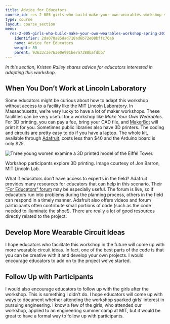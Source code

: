 ```yaml
---
title: Advice for Educators
course_id: res-2-005-girls-who-build-make-your-own-wearables-workshop-spring-2015
type: course
layout: course_section
menu:
  res-2-005-girls-who-build-make-your-own-wearables-workshop-spring-2015:
    identifier: 2da070a85dad718ad6b72e08bffc76ab
    name: Advice for Educators
    weight: 80
    parent: 93633c3e763e0e991be7a7388bafdbb7
---
```

_In this section, Kristen Railey shares advice for educators interested in adapting this workshop._

When You Don’t Work at Lincoln Laboratory
-----------------------------------------

Some educators might be curious about how to adapt this workshop without access to a facility like the MIT Lincoln Laboratory. In Massachusetts, we’re very lucky to have a lot of maker workshops. These facilities can be very useful for a workshop like _Make Your Own Wearables_. For 3D printing, you can pay a fee, bring your CAD file, and [MakerBot](http://www.makerbot.com/) will print it for you. Sometimes public libraries also have 3D printers. The coding and circuits are pretty easy to do if you have a laptop. The whole kit, available through [Adafruit](http://www.adafruit.com/categories), costs less than $40 and the Arduino board is only $25.

![Three young women examine a 3D printed model of the Eiffel Tower.](https://open-learning-course-data-ci.s3.amazonaws.com/res-2-005-girls-who-build-make-your-own-wearables-workshop-spring-2015/cd9e1ad91469e6fa4401b9d25dbdf285_RES-2-005_photo-28.jpg)

Workshop participants explore 3D printing. Image courtesy of Jon Barron, MIT Lincoln Lab.

What if educators don’t have access to experts in the field? Adafruit provides many resources for educators that can help in this scenario. Their [“For Educators” forum](http://forums.adafruit.com/viewforum.php?f=48) may be especially useful. The forum is live, so if educators run into problems during the planning process, others in the field can respond in a timely manner. Adafruit also offers videos and forum participants often contribute small portions of code (such as the code needed to illuminate the shoe!). There are really a lot of good resources directly related to the project.

Develop More Wearable Circuit Ideas
-----------------------------------

I hope educators who facilitate this workshop in the future will come up with more wearable circuit ideas. In fact, one of the best parts of the code is that you can be creative with it and develop your own projects. I would encourage educators to add on to the project we’ve started.

Follow Up with Participants
---------------------------

I would also encourage educators to follow up with the girls after the workshop. This is something I didn’t do. I hope educators will come up with ways to document whether attending the workshop sparked girls’ interest in pursuing engineering. I know a few of the girls, who attended our workshop, applied to an engineering summer camp at MIT, but it would be great to have a formal way to follow up with participants.